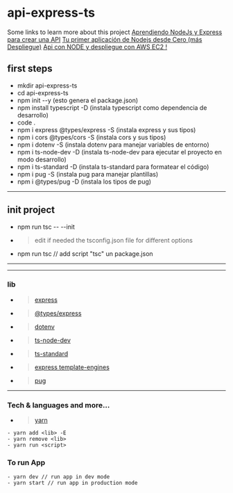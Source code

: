 # api-express-ts

Some links to learn more about this project
[Aprendiendo NodeJs y Express para crear una API](https://www.youtube.com/watch?v=o85OkeVtm7k&ab_channel=midudev)
[Tu primer aplicación de Nodejs desde Cero (más Despliegue)](https://www.youtube.com/watch?app=desktop&v=OVESuyVoPkI&ab_channel=Fazt)
[Api con NODE y despliegue con AWS EC2 !](https://www.youtube.com/watch?v=nSA3SVC0gqc&ab_channel=GentlemanProgramming)

## first steps

- mkdir api-express-ts
- cd api-express-ts
- npm init --y (esto genera el package.json)
- npm install typescript -D (instala typescript como dependencia de desarrollo)
- code .
- npm i express @types/express -S (instala express y sus tipos)
- npm i cors @types/cors -S (instala cors y sus tipos)
- npm i dotenv -S (instala dotenv para manejar variables de entorno)
- npm i ts-node-dev -D (instala ts-node-dev para ejecutar el proyecto en modo desarrollo)
- npm i ts-standard -D (instala ts-standard para formatear el código)
- npm i pug -S (instala pug para manejar plantillas)
- npm i @types/pug -D (instala los tipos de pug) 

---

## init project

- npm run tsc -- --init
- > edit if needed the tsconfig.json file for different options
- npm run tsc // add script "tsc" un package.json

---

---

### lib

- > [express](https://expressjs.com/)
- > [@types/express](https://www.npmjs.com/package/@types/express)
- > [dotenv](https://www.npmjs.com/package/dotenv)
- > [ts-node-dev](https://www.npmjs.com/package/ts-node-dev)
- > [ts-standard](https://www.npmjs.com/package/ts-standard)
- > [express template-engines](https://expressjs.com/en/guide/using-template-engines.html)
- > [pug](https://pugjs.org/api/getting-started.html)

---

### Tech & languages and more...

- > [yarn](https://yarnpkg.com/)

```
- yarn add <lib> -E
- yarn remove <lib>
- yarn run <script>
```

### To run App

```
- yarn dev // run app in dev mode
- yarn start // run app in production mode 
```
